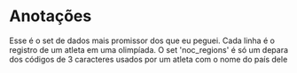 # Anotações

Esse é o set de dados mais promissor dos que eu peguei. Cada linha é o registro de um atleta em uma olimpíada. O set 'noc_regions' é só um depara dos códigos de 3 caracteres usados por um atleta com o nome do país dele

